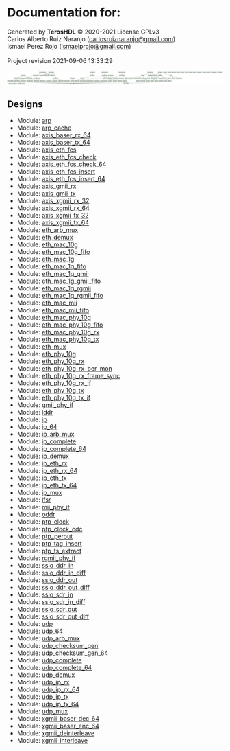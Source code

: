 # Documentation for: 

Generated by **TerosHDL** © 2020-2021 License GPLv3<br>Carlos Alberto Ruiz Naranjo (carlosruiznaranjo@gmail.com)<br>Ismael Perez Rojo (ismaelprojo@gmail.com)<br><br>Project revision 2021-09-06 13:33:29<br><br>
![system](./doc_internal/dependency_graph.svg "System")
## Designs

- Module: [arp ](./doc_internal/arp.md)
- Module: [arp_cache ](./doc_internal/arp_cache.md)
- Module: [axis_baser_rx_64 ](./doc_internal/axis_baser_rx_64.md)
- Module: [axis_baser_tx_64 ](./doc_internal/axis_baser_tx_64.md)
- Module: [axis_eth_fcs ](./doc_internal/axis_eth_fcs.md)
- Module: [axis_eth_fcs_check ](./doc_internal/axis_eth_fcs_check.md)
- Module: [axis_eth_fcs_check_64 ](./doc_internal/axis_eth_fcs_check_64.md)
- Module: [axis_eth_fcs_insert ](./doc_internal/axis_eth_fcs_insert.md)
- Module: [axis_eth_fcs_insert_64 ](./doc_internal/axis_eth_fcs_insert_64.md)
- Module: [axis_gmii_rx ](./doc_internal/axis_gmii_rx.md)
- Module: [axis_gmii_tx ](./doc_internal/axis_gmii_tx.md)
- Module: [axis_xgmii_rx_32 ](./doc_internal/axis_xgmii_rx_32.md)
- Module: [axis_xgmii_rx_64 ](./doc_internal/axis_xgmii_rx_64.md)
- Module: [axis_xgmii_tx_32 ](./doc_internal/axis_xgmii_tx_32.md)
- Module: [axis_xgmii_tx_64 ](./doc_internal/axis_xgmii_tx_64.md)
- Module: [eth_arb_mux ](./doc_internal/eth_arb_mux.md)
- Module: [eth_demux ](./doc_internal/eth_demux.md)
- Module: [eth_mac_10g ](./doc_internal/eth_mac_10g.md)
- Module: [eth_mac_10g_fifo ](./doc_internal/eth_mac_10g_fifo.md)
- Module: [eth_mac_1g ](./doc_internal/eth_mac_1g.md)
- Module: [eth_mac_1g_fifo ](./doc_internal/eth_mac_1g_fifo.md)
- Module: [eth_mac_1g_gmii ](./doc_internal/eth_mac_1g_gmii.md)
- Module: [eth_mac_1g_gmii_fifo ](./doc_internal/eth_mac_1g_gmii_fifo.md)
- Module: [eth_mac_1g_rgmii ](./doc_internal/eth_mac_1g_rgmii.md)
- Module: [eth_mac_1g_rgmii_fifo ](./doc_internal/eth_mac_1g_rgmii_fifo.md)
- Module: [eth_mac_mii ](./doc_internal/eth_mac_mii.md)
- Module: [eth_mac_mii_fifo ](./doc_internal/eth_mac_mii_fifo.md)
- Module: [eth_mac_phy_10g ](./doc_internal/eth_mac_phy_10g.md)
- Module: [eth_mac_phy_10g_fifo ](./doc_internal/eth_mac_phy_10g_fifo.md)
- Module: [eth_mac_phy_10g_rx ](./doc_internal/eth_mac_phy_10g_rx.md)
- Module: [eth_mac_phy_10g_tx ](./doc_internal/eth_mac_phy_10g_tx.md)
- Module: [eth_mux ](./doc_internal/eth_mux.md)
- Module: [eth_phy_10g ](./doc_internal/eth_phy_10g.md)
- Module: [eth_phy_10g_rx ](./doc_internal/eth_phy_10g_rx.md)
- Module: [eth_phy_10g_rx_ber_mon ](./doc_internal/eth_phy_10g_rx_ber_mon.md)
- Module: [eth_phy_10g_rx_frame_sync ](./doc_internal/eth_phy_10g_rx_frame_sync.md)
- Module: [eth_phy_10g_rx_if ](./doc_internal/eth_phy_10g_rx_if.md)
- Module: [eth_phy_10g_tx ](./doc_internal/eth_phy_10g_tx.md)
- Module: [eth_phy_10g_tx_if ](./doc_internal/eth_phy_10g_tx_if.md)
- Module: [gmii_phy_if ](./doc_internal/gmii_phy_if.md)
- Module: [iddr ](./doc_internal/iddr.md)
- Module: [ip ](./doc_internal/ip.md)
- Module: [ip_64 ](./doc_internal/ip_64.md)
- Module: [ip_arb_mux ](./doc_internal/ip_arb_mux.md)
- Module: [ip_complete ](./doc_internal/ip_complete.md)
- Module: [ip_complete_64 ](./doc_internal/ip_complete_64.md)
- Module: [ip_demux ](./doc_internal/ip_demux.md)
- Module: [ip_eth_rx ](./doc_internal/ip_eth_rx.md)
- Module: [ip_eth_rx_64 ](./doc_internal/ip_eth_rx_64.md)
- Module: [ip_eth_tx ](./doc_internal/ip_eth_tx.md)
- Module: [ip_eth_tx_64 ](./doc_internal/ip_eth_tx_64.md)
- Module: [ip_mux ](./doc_internal/ip_mux.md)
- Module: [lfsr ](./doc_internal/lfsr.md)
- Module: [mii_phy_if ](./doc_internal/mii_phy_if.md)
- Module: [oddr ](./doc_internal/oddr.md)
- Module: [ptp_clock ](./doc_internal/ptp_clock.md)
- Module: [ptp_clock_cdc ](./doc_internal/ptp_clock_cdc.md)
- Module: [ptp_perout ](./doc_internal/ptp_perout.md)
- Module: [ptp_tag_insert ](./doc_internal/ptp_tag_insert.md)
- Module: [ptp_ts_extract ](./doc_internal/ptp_ts_extract.md)
- Module: [rgmii_phy_if ](./doc_internal/rgmii_phy_if.md)
- Module: [ssio_ddr_in ](./doc_internal/ssio_ddr_in.md)
- Module: [ssio_ddr_in_diff ](./doc_internal/ssio_ddr_in_diff.md)
- Module: [ssio_ddr_out ](./doc_internal/ssio_ddr_out.md)
- Module: [ssio_ddr_out_diff ](./doc_internal/ssio_ddr_out_diff.md)
- Module: [ssio_sdr_in ](./doc_internal/ssio_sdr_in.md)
- Module: [ssio_sdr_in_diff ](./doc_internal/ssio_sdr_in_diff.md)
- Module: [ssio_sdr_out ](./doc_internal/ssio_sdr_out.md)
- Module: [ssio_sdr_out_diff ](./doc_internal/ssio_sdr_out_diff.md)
- Module: [udp ](./doc_internal/udp.md)
- Module: [udp_64 ](./doc_internal/udp_64.md)
- Module: [udp_arb_mux ](./doc_internal/udp_arb_mux.md)
- Module: [udp_checksum_gen ](./doc_internal/udp_checksum_gen.md)
- Module: [udp_checksum_gen_64 ](./doc_internal/udp_checksum_gen_64.md)
- Module: [udp_complete ](./doc_internal/udp_complete.md)
- Module: [udp_complete_64 ](./doc_internal/udp_complete_64.md)
- Module: [udp_demux ](./doc_internal/udp_demux.md)
- Module: [udp_ip_rx ](./doc_internal/udp_ip_rx.md)
- Module: [udp_ip_rx_64 ](./doc_internal/udp_ip_rx_64.md)
- Module: [udp_ip_tx ](./doc_internal/udp_ip_tx.md)
- Module: [udp_ip_tx_64 ](./doc_internal/udp_ip_tx_64.md)
- Module: [udp_mux ](./doc_internal/udp_mux.md)
- Module: [xgmii_baser_dec_64 ](./doc_internal/xgmii_baser_dec_64.md)
- Module: [xgmii_baser_enc_64 ](./doc_internal/xgmii_baser_enc_64.md)
- Module: [xgmii_deinterleave ](./doc_internal/xgmii_deinterleave.md)
- Module: [xgmii_interleave ](./doc_internal/xgmii_interleave.md)

